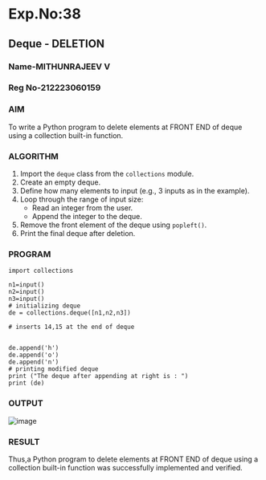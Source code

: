 # Exp.No:38  
## Deque - DELETION
### Name-MITHUNRAJEEV V
### Reg No-212223060159


### AIM  
To write a Python program to delete elements at FRONT END of deque using a collection built-in function.

### ALGORITHM  

1. Import the `deque` class from the `collections` module.  
2. Create an empty deque.  
3. Define how many elements to input (e.g., 3 inputs as in the example).  
4. Loop through the range of input size:  
   - Read an integer from the user.  
   - Append the integer to the deque.  
5. Remove the front element of the deque using `popleft()`.  
6. Print the final deque after deletion.  


### PROGRAM  

```
import collections
  
n1=input()
n2=input()
n3=input()
# initializing deque
de = collections.deque([n1,n2,n3])

# inserts 14,15 at the end of deque


de.append('h')
de.append('o')
de.append('n')
# printing modified deque
print ("The deque after appending at right is : ")
print (de)
```

### OUTPUT
![image](https://github.com/user-attachments/assets/f49994c6-f4a4-4920-b3d9-3140800fe5e1)


### RESULT
Thus,a Python program to delete elements at FRONT END of deque using a collection built-in function was successfully implemented and verified.
